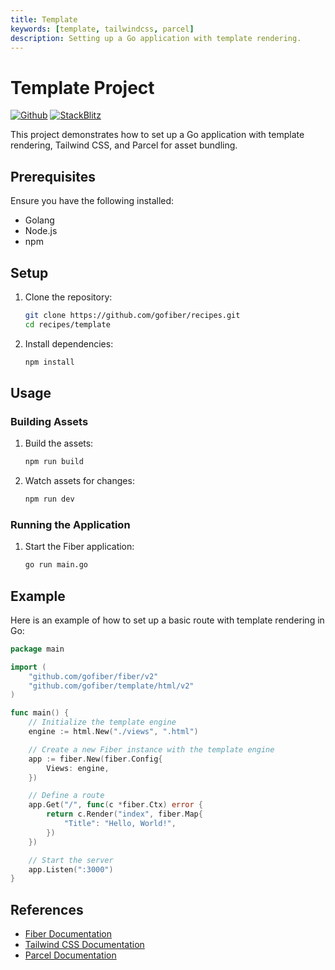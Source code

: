 ```yaml
---
title: Template
keywords: [template, tailwindcss, parcel]
description: Setting up a Go application with template rendering.
---
```


# Template Project

[![Github](https://img.shields.io/static/v1?label=&message=Github&color=2ea44f&style=for-the-badge&logo=github)](https://github.com/gofiber/recipes/tree/master/template) [![StackBlitz](https://img.shields.io/static/v1?label=&message=StackBlitz&color=2ea44f&style=for-the-badge&logo=StackBlitz)](https://stackblitz.com/github/gofiber/recipes/tree/master/template)

This project demonstrates how to set up a Go application with template rendering, Tailwind CSS, and Parcel for asset bundling.

## Prerequisites

Ensure you have the following installed:

- Golang
- Node.js
- npm

## Setup

1. Clone the repository:
    ```sh
    git clone https://github.com/gofiber/recipes.git
    cd recipes/template
    ```

2. Install dependencies:
    ```sh
    npm install
    ```

## Usage

### Building Assets

1. Build the assets:
    ```sh
    npm run build
    ```

2. Watch assets for changes:
    ```sh
    npm run dev
    ```

### Running the Application

1. Start the Fiber application:
    ```sh
    go run main.go
    ```

## Example

Here is an example of how to set up a basic route with template rendering in Go:

```go
package main

import (
    "github.com/gofiber/fiber/v2"
    "github.com/gofiber/template/html/v2"
)

func main() {
    // Initialize the template engine
    engine := html.New("./views", ".html")

    // Create a new Fiber instance with the template engine
    app := fiber.New(fiber.Config{
        Views: engine,
    })

    // Define a route
    app.Get("/", func(c *fiber.Ctx) error {
        return c.Render("index", fiber.Map{
            "Title": "Hello, World!",
        })
    })

    // Start the server
    app.Listen(":3000")
}
```

## References

- [Fiber Documentation](https://docs.gofiber.io)
- [Tailwind CSS Documentation](https://tailwindcss.com/docs)
- [Parcel Documentation](https://parceljs.org/docs)
